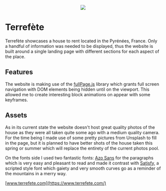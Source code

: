<p align="center">
  <img src="https://i.imgur.com/o5KYFUW.png">
</p>

# Terrefète

Terrefète showcases a house to rent located in the Pyrénées, France. Only a handful of information was needed to be displayed, thus the website is built around a single landing page with different sections for each aspect of the place.

## Features

The website is making use of the [fullPage.js](https://alvarotrigo.com/fullPage/) library which grants full screen navigation with DOM elements being hidden until on the viewport. This allowed me to create interesting block animations on appear with some keyframes.

## Assets

As in its current state the website doesn't host great quality photos of the house as they were all taken quite some ago with a medium quality camera. For the time being I made use of some pretty pictures from Unsplash to fill in the page, but it is planned to have better shots of the house taken this spring or summer which will replace the entirety of the current photos pool.

On the fonts side I used two fantastic fonts: [Azo Sans](https://fonts.adobe.com/fonts/azo-sans) for the paragraphs which is very easy and pleasant to read and made it contrast with [Satisfy](https://fonts.adobe.com/fonts/satisfy), a scripted style font which gaiety and very smooth curves go as a reminder of the mountains in a merry way.

[www.terrefete.com](https://www.terrefete.com/)
